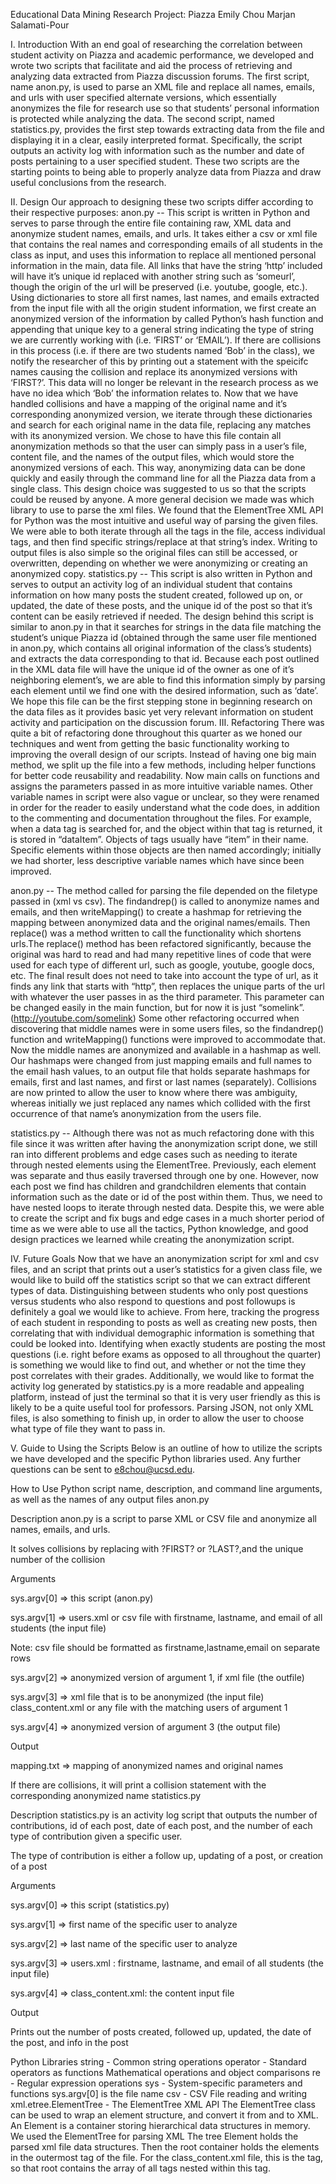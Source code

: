 Educational Data Mining Research Project: Piazza
Emily Chou
Marjan Salamati-Pour


I. Introduction 
With an end goal of researching the correlation between student activity on Piazza and academic performance, we developed and wrote two scripts that facilitate and aid the process of retrieving and analyzing data extracted from Piazza discussion forums. The first script, name anon.py, is used to parse an XML file and replace all names, emails, and urls  with user specified alternate versions, which essentially anonymizes the file for research use so that students’ personal information is protected while analyzing the data. The second script, named statistics.py, provides the first step towards extracting data from the file and displaying it in a clear, easily interpreted format. Specifically, the script outputs an activity log with information such as the number and date of posts pertaining to a user specified student. These two scripts are the starting points to being able to properly analyze data from Piazza and draw useful conclusions from the research.

II. Design 
Our approach to designing these two scripts differ according to their respective purposes:
anon.py -- This script is written in Python and serves to parse through the entire file containing raw, XML data and anonymize student names, emails, and urls. It takes either a csv or xml file that contains the real names and corresponding emails of all students in the class as input, and uses this information to replace all mentioned personal information in the main, data file. All links that have the string ‘http’ included will have it’s unique id replaced with another string such as ‘someurl’, though the origin of the url will be preserved (i.e. youtube, google, etc.).  Using dictionaries to store all first names, last names, and emails extracted from the input file with all the origin student information, we first create an anonymized version of the information by called Python’s hash function and appending that unique key to a general string indicating the type of string we are currently working with (i.e. ‘FIRST’ or ‘EMAIL’). If there are collisions in this process (i.e. if there are two students named ‘Bob’ in the class), we notify the researcher of this by printing out a statement with the speicifc names causing the collision and replace its anonymized versions with ‘FIRST?’. This data will no longer be relevant in the research process as we have no idea which ‘Bob’ the information relates to. Now that we have handled collisions and have a mapping of the original name and it’s corresponding anonymized version, we iterate through these dictionaries and search for each original name in the data file, replacing any matches with its anonymized version. We chose to have this file contain all anonymization methods so that the user can simply pass in a user’s file, content file, and the names of the output files, which would store the anonymized versions of each. This way, anonymizing data can be done quickly and easily through the command line for all the Piazza data from a single class. This design choice was suggested to us so that the scripts could be reused by anyone. 
	A more general decision we made was which library to use to parse the xml files. We found that the ElementTree XML API for Python was the most intuitive and useful way of parsing the given files. We were able to both iterate through all the tags in the file, access individual tags, and then find specific strings/replace at that string’s index. Writing to output files is also simple so the original files can still be accessed, or overwritten, depending on whether we were anonymizing or creating an anonymized copy.
statistics.py -- This script is also written in Python and serves to output an activity log of an individual student that contains information on how many posts the student created, followed up on, or updated, the date of these posts, and the unique id of the post so that it’s content can be easily retrieved if needed. The design behind this script is similar to anon.py in that it searches for strings in the data file matching the student’s unique Piazza id (obtained through the same user file mentioned in anon.py, which contains all original information of the class’s students) and extracts the data corresponding to that id. Because each post outlined in the XML data file will have the unique id of the owner as one of it’s neighboring element’s, we are able to find this information simply by parsing each element until we find one with the desired information, such as ‘date’. We hope this file can be the first stepping stone in beginning research on the data files as it provides basic yet very relevant information on student activity and participation on the discussion forum. 
III. Refactoring
There was quite a bit of refactoring done throughout this quarter as we honed our techniques and went from getting the basic functionality working to improving the overall design of our scripts. Instead of having one big main method, we split up the file into a few methods, including helper functions for better code reusability and readability. Now main calls on functions and assigns the parameters passed in as more intuitive variable names. Other variable names in script were also vague or unclear, so they were renamed in order for the reader to easily understand what the code does, in addition to the commenting and documentation throughout the files. For example, when a data tag is searched for, and the object within that tag is returned, it is stored in “dataItem”. Objects of tags usually have “item” in their name. Specific elements within those objects are then named accordingly; initially we had shorter, less descriptive variable names which have since been improved.

anon.py -- The method called for parsing the file depended on the filetype passed in (xml vs csv). The findandrep() is called to anonymize names and emails, and then writeMapping() to create a hashmap for retrieving the mapping between anonymized data and the original names/emails. 
Then replace() was a method written to call the functionality which shortens urls.The replace() method has been refactored significantly, because the original was hard to read and had many repetitive lines of code that were used for each type of different url, such as google, youtube, google docs, etc. The final result does not need to take into account the type of url, as it finds any link that starts with “http”, then replaces the unique parts of the url with whatever the user passes in as the third parameter. This parameter can be changed easily in the main function, but for now it is just “somelink”. (http://youtube.com/somelink)
Some other refactoring occurred when discovering that middle names were in some users files, so the findandrep() function and writeMapping() functions were improved to accommodate that. Now the middle names are anonymized and available in a hashmap as well. 
Our hashmaps were changed from just mapping emails and full names to the email hash values, to an output file that holds separate hashmaps for emails, first and last names, and first or last names (separately). Collisions are now printed to allow the user to know where there was ambiguity, whereas initially we just replaced any names which collided with the first occurrence of that name’s anonymization from the users file.

statistics.py -- Although there was not as much refactoring done with this file since it was written after having the anonymization script done, we still ran into different problems and edge cases such as needing to iterate through nested elements using the ElementTree. Previously, each element was separate and thus easily traversed through one by one. However, now each post we find has children and grandchildren elements that contain information such as the date or id of the post within them. Thus, we need to have nested loops to iterate through nested data. Despite this, we were able to create the script and fix bugs and edge cases in a much shorter period of time as we were able to use all the tactics, Python knowledge, and good design practices we learned while creating the anonymization script. 

IV. Future Goals
Now that we have an anonymization script for xml and csv files, and an script that prints out a user’s statistics for a given class file, we would like to build off the statistics script so that we can extract different types of data. Distinguishing between students who only post questions versus students who also respond to questions and post followups is definitely a goal we would like to achieve. From here, tracking the progress of each student in responding to posts as well as creating new posts, then correlating that with individual demographic information is something that could be looked into. Identifying when exactly students are posting the most questions (i.e. right before exams as opposed to all throughout the quarter) is something we would like to find out, and whether or not the time they post correlates with their grades. Additionally, we would like to format the activity log generated by statistics.py is a more readable and appealing platform, instead of just the terminal so that it is very user friendly as this is likely to be a quite useful tool for professors. Parsing JSON, not only XML files, is also something to finish up, in order to allow the user to choose what type of file they want to pass in.

V. Guide to Using the Scripts
Below is an outline of how to utilize the scripts we have developed and the specific Python libraries used. Any further questions can be sent to e8chou@ucsd.edu. 



How to Use
Python script name, description, and command line arguments, as well as the names of any output files
anon.py

Description
anon.py is a script to parse XML or CSV file and anonymize all names, emails, and urls.

It solves collisions by replacing with ?FIRST? or ?LAST?,and the unique number of the collision

Arguments

 sys.argv[0] => this script (anon.py)

 sys.argv[1] => users.xml or csv file with firstname, lastname, and  email of all students (the input file)

Note: csv file should be formatted as firstname,lastname,email on separate rows

 sys.argv[2] => anonymized version of argument 1, if xml file (the outfile)

 sys.argv[3] => xml file that is to be anonymized (the input file) class_content.xml or any file with the matching users of argument 1

 sys.argv[4] => anonymized version of argument 3 (the output file)

Output

 mapping.txt => mapping of anonymized names and original names

 If there are collisions, it will print a collision statement with the corresponding anonymized name statistics.py

Description
statistics.py is an activity log script that outputs the number of contributions, id of each post, date of each post, and the number of each type of contribution given a specific user.

The type of contribution is either a follow up, updating of a post, or creation of a post

Arguments

 sys.argv[0] => this script (statistics.py)

 sys.argv[1] => first name of the specific user to analyze

 sys.argv[2] => last name of the specific user to analyze
 
 sys.argv[3] => users.xml : firstname, lastname, and email of all students (the input file) 

 sys.argv[4] => class_content.xml: the content input file 
 
Output

 Prints out the number of posts created, followed up, updated, the date of the post, and info in the post

Python Libraries
string - Common string operations
operator - Standard operators as functions
Mathematical operations and object comparisons
re - Regular expression operations
sys - System-specific parameters and functions
sys.argv[0] is the file name
csv - CSV File reading and writing
xml.etree.ElementTree - The ElementTree XML API
The ElementTree class can be used to wrap an element structure, and convert it from and to XML. An Element is a container storing hierarchical data structures in memory. We used the ElementTree for parsing XML
The tree Element holds the parsed xml file data structures. Then the root container holds the elements in the outermost tag of the file. 
For the class_content.xml file, this is the <contents type="array"> tag, so that root contains the array of all tags nested within this tag.








